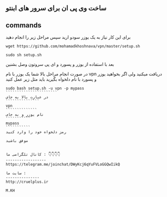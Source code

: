 ساخت وی پی ان برای سرور های ابنتو
--------
commands
------
برای این کار نیاز به یک یوزر سودو ارید سپس مراحل زیر را انجام دهید
````````````````````````````````
wget https://github.com/mohamadkhoshnava/vpn/master/setup.sh

sudo sh setup.sh
````````````````````````````````

بعد با استفاده از یوزر و پسورد و ای پی سروتون وصل بشنین


در صورت انجام مراحل بالا شما یک یوزر با نام vpn دریافت میکنید
ولی اگر بخواهید یوزر و پسورد با نام دلخواه بگیرید باید مثل زیر عمل کنید 

````````````````````````
sudo bash setup.sh -u vpn -p mypass
```````````````````````
در عبارت بالا به جای
```````````````
vpn
``````````````
نام یوزر و به جای 
```````````
mypass 
```````````
رمز دلخواه خود را وارد کنید

موفق باشید


کانال تلگرامی ما : 👇👇👇👇
------------------
https://telegram.me/joinchat/DWyKcj6qYuFVLoGGQwIikQ

سایت ما :
---------------
http://cruelplus.ir

M.KH
